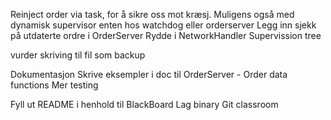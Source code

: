 Reinject order via task, for å sikre oss mot kræsj. Muligens også med dynamisk
  supervisor enten hos watchdog eller orderserver
Legg inn sjekk på utdaterte ordre i OrderServer
Rydde i NetworkHandler
Supervission tree

vurder skriving til fil som backup

Dokumentasjon
Skrive eksempler i doc til OrderServer - Order data functions
Mer testing

Fyll ut README i henhold til BlackBoard
Lag binary
Git classroom

